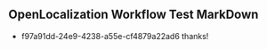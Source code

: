 ## OpenLocalization Workflow Test MarkDown
* f97a91dd-24e9-4238-a55e-cf4879a22ad6 thanks!

<!--HONumber=Jul16_HO3-->


